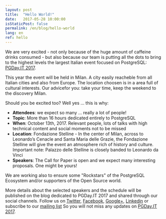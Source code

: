 ```yaml
---
layout: post
title:  "Hello World!"
date:   2017-05-28 10:00:00
isStaticPost: false
permalink: /en/blog/hello-world
lang: en
ref: hello
---
```


We are very excited - not only because of the huge amount of caffeine drinks consumed - but also because our team is putting all the dots to bring to the highest levels the largest Italian event focused on PostgreSQL: [PGDay.IT 2017](http://2017.pgday.it/). 

This year the event will be held in Milan. A city easily reacheble from all Italian cities and also from Europe. The location choosen is in a area full of cultural interests. Our advicefor you: take your time, keep the weekend to the discovery Milan.

Should you be excited too? Well yes ... this is why:

* **Attendees**: we expect so many ... really a lot of people!
* **Topic**: More than 16 hours dedicated entirely to PostgreSQL 
* **When**: October 13th, 2017. Relevant people, lots of talks with high technical content and social moments not to be missed
* **Location**: Fondazione Stelline - In the center of Milan, across to Leonardo’s Cenacle and Santa Maria delle Grazie, the Fondazione Stelline will give the event an atmosphere rich of history and culture. Important note: Palazzo delle Stelline is closely banded to Leonardo da Vinci
* **Speakers**: The Call for Paper is open and we expect many interesting proposals. One might be yours!

We are working also to ensure some "Rockstars" of the PostgreSQL Ecosystem and/or supporters of the Open Source world.

More details about the selected speakers and the schedule will be published on the blog dedicated to PGDay.IT 2017 and shared through our social channels. Follow us on [Twitter](https://twitter.com/PGDayIT), [Facebook](https://www.facebook.com/ITPUG/), [Google+](https://plus.google.com/114060631874544975126), [Linkedin](https://www.linkedin.com/company/itpug) or subscribe to our [mailing list](http://gdg.us5.list-manage1.com/subscribe/post?u=9fc8aa205b0521b5f05fc8e1e&id=ae0fb459fc) So you will not miss any updates on [PGDay.IT 2017](http://2017.pgday.it/). 

